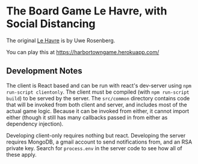 # The Board Game Le Havre, with Social Distancing

The original [Le Havre](https://smile.amazon.com/Mayfair-Games-MFG3518-Le-Havre/dp/B01N17W07Y/ref=sr_1_1?dchild=1&keywords=le+havre&qid=1586405294&sr=8-1) is by Uwe Rosenberg.

You can play this at https://harbortowngame.herokuapp.com/

## Development Notes

The client is React based and can be run with react's dev-server using `npm run-script clientonly`.  The client must be compiled (with `npm run-script build`) to be served by the server.  The `src/common` directory contains code that will be invoked from both client and server, and includes most of the actual game logic.  Because it can be invoked from either, it cannot import either (though it still has many callbacks passed in from either as dependency injection).

Developing client-only requires nothing but react.  Developing the server requires MongoDB, a gmail account to send notifications from, and an RSA private key.  Search for `process.env` in the server code to see how all of these apply.